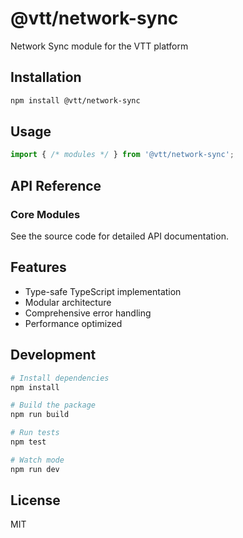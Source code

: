 # @vtt/network-sync

Network Sync module for the VTT platform

## Installation

```bash
npm install @vtt/network-sync
```

## Usage

```typescript
import { /* modules */ } from '@vtt/network-sync';
```

## API Reference

### Core Modules

See the source code for detailed API documentation.

## Features

- Type-safe TypeScript implementation
- Modular architecture
- Comprehensive error handling
- Performance optimized

## Development

```bash
# Install dependencies
npm install

# Build the package
npm run build

# Run tests
npm test

# Watch mode
npm run dev
```

## License

MIT
